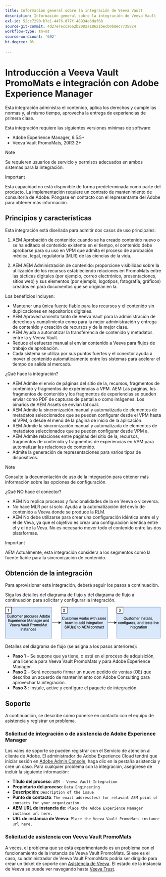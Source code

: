 ```yaml
---
title: Información general sobre la integración de Veeva Vault
description: Información general sobre la integración de Veeva Vault
exl-id: 52cc7290-b7e1-4476-877f-48934e6daf68
source-git-commit: 4d27e7ecca662b2082a18621becb0b8ec7735824
workflow-type: tm+mt
source-wordcount: '692'
ht-degree: 0%

---
```


# Introducción a Veeva Vault PromoMats e integración con Adobe Experience Manager

Esta integración administra el contenido, aplica los derechos y cumple las normas y, al mismo tiempo, aprovecha la entrega de experiencias de primera clase.

Esta integración requiere las siguientes versiones mínimas de software:

* Adobe Experience Manager, 6.5.5+
* Veeva Vault PromoMats, 20R3.2+

>[!NOTE]
>
>Se requieren usuarios de servicio y permisos adecuados en ambos sistemas para la integración.
>

>[!IMPORTANT]
>
>Esta capacidad no está disponible de forma predeterminada como parte del producto. La implementación requiere un contrato de mantenimiento de consultoría de Adobe. Póngase en contacto con el representante del Adobe para obtener más información.
>

## Principios y características

Esta integración está diseñada para admitir dos casos de uso principales:

1. AEM Aprobación de contenido: cuando se ha creado contenido nuevo o se ha editado el contenido existente en el tiempo, el contenido debe aprobarse para su uso en VPM que admita el proceso de aprobación médica, legal, regulatoria (MLR) de las ciencias de la vida.

2. AEM AEM Administración de contenido: proporcione visibilidad sobre la utilización de los recursos estableciendo relaciones en PromoMats entre las tácticas digitales (por ejemplo, correo electrónico, presentaciones, sitios web) y sus elementos (por ejemplo, logotipos, fotografía, gráficos) creados en para documentos que se originan en la.

Los beneficios incluyen:

* Mantener una única fuente fiable para los recursos y el contenido sin duplicaciones en repositorios digitales.
* AEM Aprovechamiento tanto de Veeva Vault para la administración de derechos y cumplimiento como para la mejor administración y entrega de contenido y creación de recursos y de la mejor clase.
* AEM Ayuda a automatizar la transferencia de contenido y metadatos entre la y Veeva Vault.
* Reduce el esfuerzo manual al enviar contenido a Veeva para flujos de trabajo de aprobación.
* Cada sistema se utiliza por sus puntos fuertes y el conector ayuda a mover el contenido automáticamente entre los sistemas para acelerar el tiempo de salida al mercado.

¿Qué hace la integración?

* AEM Admite el envío de páginas del sitio de la, recursos, fragmentos de contenido y fragmentos de experiencias a VPM. AEM Las páginas, los fragmentos de contenido y los fragmentos de experiencias se pueden enviar como PDF de capturas de pantalla o como imágenes. Los binarios de AEM Assets se envían tal cual.
* AEM Admite la sincronización manual y automatizada de elementos de metadatos seleccionados que se pueden configurar desde el VPM hasta el VPM, o desde el menú de la página de inicio de la aplicación.
* AEM Admite la sincronización manual y automatizada de elementos de metadatos seleccionados que se pueden configurar desde VPM a.
* AEM Admite relaciones entre páginas del sitio de la, recursos, fragmentos de contenido y fragmentos de experiencias en VPM para automatizar las relaciones de contenido.
* Admite la generación de representaciones para varios tipos de dispositivos.

>[!NOTE]
>
>Consulte la documentación de uso de la integración para obtener más información sobre las opciones de configuración.
>

¿Qué NO hace el conector?

* AEM No replica procesos y funcionalidades de la en Veeva o viceversa.
* No hace MLR por sí solo. Ayuda a la automatización del envío de contenido a Veeva donde se produce la RLM.
* AEM No debe utilizarse para crear una configuración idéntica entre el y el de Veva, ya que el objetivo es crear una configuración idéntica entre el y el de la Veva. No es necesario mover todo el contenido entre las dos plataformas.


>[!IMPORTANT]
>
>AEM Actualmente, esta integración considera a los segmentos como la fuente fiable para la sincronización de contenido.
>

## Obtención de la integración

Para aprovisionar esta integración, deberá seguir los pasos a continuación.

Siga los detalles del diagrama de flujo y del diagrama de flujo a continuación para solicitar y configurar la integración.

![Solicitar acceso](assets/integration-request.png)

Detalles del diagrama de flujo (se asigna a los pasos anteriores):

* **Paso 1** - Se supone que ya tiene, o está en el proceso de adquisición, una licencia para Veeva Vault PromoMats y para Adobe Experience Manager.
* **Paso 2** - Será necesario firmar un nuevo pedido de ventas (OE) que describa un acuerdo de mantenimiento con Adobe Consulting para aprovechar la integración.
* **Paso 3** : instale, active y configure el paquete de integración.

## Soporte

A continuación, se describe cómo ponerse en contacto con el equipo de asistencia y registrar un problema.

### Solicitud de integración o de asistencia de Adobe Experience Manager

Los vales de soporte se pueden registrar con el Servicio de atención al cliente de Adobe. El administrador de Adobe Experience Cloud tendrá que iniciar sesión en [Adobe Admin Console](https://adminconsole.adobe.com/), haga clic en la pestaña asistencia y cree un caso. Para cualquier problema con la integración, asegúrese de incluir la siguiente información:

* **Título del proceso**: `AEM - Veeva Vault Integration`
* **Propietario del proceso**: `Data Engineering`
* **Descripción**: `Description of the issue`
* **Punto de contacto**: `The email address(es) for relavant AEM point of contacts for your organization.`
* **AEM URL de instancia de**: `Place the Adobe Experience Manager instance url here.`
* **URL de instancia de Veeva**: `Place the Veeva Vault PromoMats instance url here.`

### Solicitud de asistencia con Veeva Vault PromoMats

A veces, el problema que se está experimentando es un problema con el funcionamiento de la instancia de Veeva Vault PromoMats. Si ese es el caso, su administrador de Veeva Vault PromoMats podría ser dirigido para crear un ticket de soporte con [Asistencia de Veeva](http://support.veeva.com/). El estado de la instancia de Veeva se puede ver navegando hasta [Veeva Trust](http://trust.veeva.com/).
